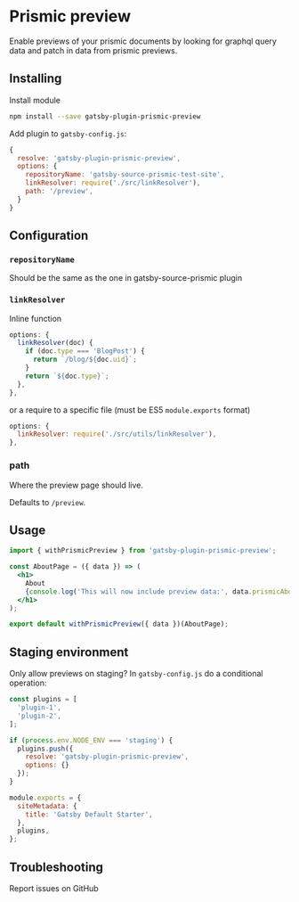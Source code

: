 # Prismic preview

Enable previews of your prismic documents by looking for graphql query data and patch in data from prismic previews.

## Installing

Install module

```bash
npm install --save gatsby-plugin-prismic-preview
```

Add plugin to `gatsby-config.js`:

```js
{
  resolve: 'gatsby-plugin-prismic-preview',
  options: {
    repositoryName: 'gatsby-source-prismic-test-site',
    linkResolver: require('./src/linkResolver'),
    path: '/preview',
  }
}
```

## Configuration

### `repositoryName`

Should be the same as the one in gatsby-source-prismic plugin

### `linkResolver`

Inline function

```js
options: {
  linkResolver(doc) {
    if (doc.type === 'BlogPost') {
      return `/blog/${doc.uid}`;
    }
    return `${doc.type}`;
  },
},
```

or a require to a specific file (must be ES5 `module.exports` format)

```js
options: {
  linkResolver: require('./src/utils/linkResolver'),
},
```

### path

Where the preview page should live.

Defaults to `/preview`.

## Usage

```jsx
import { withPrismicPreview } from 'gatsby-plugin-prismic-preview';

const AboutPage = ({ data }) => (
  <h1>
    About
    {console.log('This will now include preview data:', data.prismicAboutPage.title)}
  </h1>
);

export default withPrismicPreview({ data })(AboutPage);
```

## Staging environment

Only allow previews on staging? In `gatsby-config.js` do a conditional operation:

```js
const plugins = [
  'plugin-1',
  'plugin-2',
];

if (process.env.NODE_ENV === 'staging') {
  plugins.push({
    resolve: 'gatsby-plugin-prismic-preview',
    options: {}
  });
}

module.exports = {
  siteMetadata: {
    title: 'Gatsby Default Starter',
  },
  plugins,
};
```

## Troubleshooting

Report issues on GitHub
